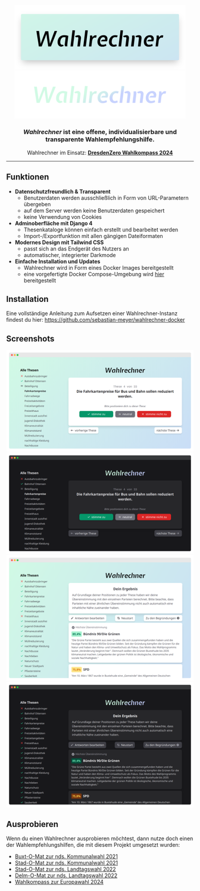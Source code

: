 <p align="center">
  <img width="460" src="https://raw.githubusercontent.com/sebastian-meyer/wahlrechner/development/.github/logo-light.png#gh-light-mode-only">
  <img width="460" src="https://raw.githubusercontent.com/sebastian-meyer/wahlrechner/development/.github/logo-dark.png#gh-dark-mode-only">
</p>

<h3 align="center"><i>Wahlrechner</i> ist eine offene, individualisierbare und transparente Wahlempfehlungshilfe.</h3>

<p align="center">Wahlrechner im Einsatz: <a href="https://wahl.dresdenzero.de/"><b>DresdenZero Wahlkompass 2024</b></a></p>

----

## Funktionen

- **Datenschutzfreundlich & Transparent**
   - Benutzerdaten werden ausschließlich in Form von URL-Parametern übergeben
   - auf dem Server werden keine Benutzerdaten gespeichert
   - keine Verwendung von Cookies
- **Adminoberfläche mit Django 4**
  - Thesenkataloge können einfach erstellt und bearbeitet werden
  - Import-/Exportfunktion mit allen gängigen Dateiformaten
- **Modernes Design mit Tailwind CSS**
  - passt sich an das Endgerät des Nutzers an
  - automatischer, integrierter Darkmode
- **Einfache Installation und Updates**
  - Wahlrechner wird in Form eines Docker Images bereitgestellt
  - eine vorgefertigte Docker Compose-Umgebung wird [hier](https://github.com/sebastian-meyer/wahlrechner-docker) bereitgestellt

## Installation

Eine vollständige Anleitung zum Aufsetzen einer Wahlrechner-Instanz findest du hier:
https://github.com/sebastian-meyer/wahlrechner-docker

## Screenshots

<p align="center">
  <img width="full" src="https://raw.githubusercontent.com/sebastian-meyer/wahlrechner/development/.github/screenshot-1-light.png#gh-light-mode-only">
  <img width="full" src="https://raw.githubusercontent.com/sebastian-meyer/wahlrechner/development/.github/screenshot-1-dark.png#gh-dark-mode-only">
  <img width="full" src="https://raw.githubusercontent.com/sebastian-meyer/wahlrechner/development/.github/screenshot-2-light.png#gh-light-mode-only">
  <img width="full" src="https://raw.githubusercontent.com/sebastian-meyer/wahlrechner/development/.github/screenshot-2-dark.png#gh-dark-mode-only">
</p>

## Ausprobieren

Wenn du einen Wahlrechner ausprobieren möchtest, dann nutze doch einen der Wahlempfehlungshilfen, die mit diesem Projekt umgesetzt wurden:

- [Buxt-O-Mat zur nds. Kommunalwahl 2021](https://buxt-o-mat.de/)
- [Stad-O-Mat zur nds. Kommunalwahl 2021](https://kw21.stad-o-mat.de/)
- [Stad-O-Mat zur nds. Landtagswahl 2022](https://stad-o-mat.de/)
- [Delm-O-Mat zur nds. Landtagswahl 2022](https://delm-o-mat.de/)
- [Wahlkompass zur Europawahl 2024](https://wahl.dresdenzero.de/)

